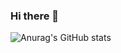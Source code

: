 ### Hi there 👋
![Anurag's GitHub stats](https://github-readme-stats.vercel.app/api?username=devbiel1&theme=midnight-purple&show_icons=true) 
